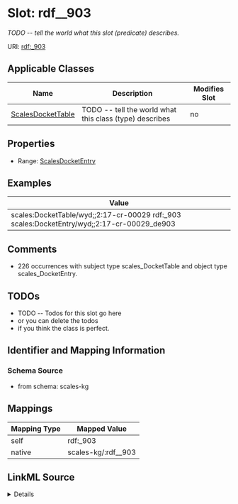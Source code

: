 

# Slot: rdf__903


_TODO -- tell the world what this slot (predicate) describes._





URI: [rdf:_903](http://www.w3.org/1999/02/22-rdf-syntax-ns#_903)



<!-- no inheritance hierarchy -->





## Applicable Classes

| Name | Description | Modifies Slot |
| --- | --- | --- |
| [ScalesDocketTable](../classes/ScalesDocketTable.md) | TODO -- tell the world what this class (type) describes |  no  |







## Properties

* Range: [ScalesDocketEntry](../classes/ScalesDocketEntry.md)






## Examples

| Value |
| --- |
| scales:DocketTable/wyd;;2:17-cr-00029 rdf:_903 scales:DocketEntry/wyd;;2:17-cr-00029_de903 |

## Comments

* 226 occurrences with subject type scales_DocketTable and object type scales_DocketEntry.

## TODOs

* TODO -- Todos for this slot go here
* or you can delete the todos
* if you think the class is perfect.

## Identifier and Mapping Information







### Schema Source


* from schema: scales-kg




## Mappings

| Mapping Type | Mapped Value |
| ---  | ---  |
| self | rdf:_903 |
| native | scales-kg/:rdf__903 |




## LinkML Source

<details>
```yaml
name: rdf__903
description: TODO -- tell the world what this slot (predicate) describes.
todos:
- TODO -- Todos for this slot go here
- or you can delete the todos
- if you think the class is perfect.
comments:
- 226 occurrences with subject type scales_DocketTable and object type scales_DocketEntry.
examples:
- value: scales:DocketTable/wyd;;2:17-cr-00029 rdf:_903 scales:DocketEntry/wyd;;2:17-cr-00029_de903
from_schema: scales-kg
rank: 1000
slot_uri: rdf:_903
alias: rdf__903
domain_of:
- scales_DocketTable
range: scales_DocketEntry

```
</details>